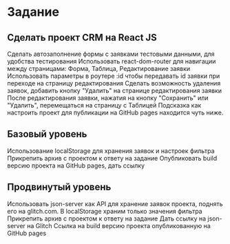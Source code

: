 # Задание

## Сделать проект CRM на React JS

Сделать автозаполнение формы с заявками тестовыми данными, для удобства тестирования
Использовать react-dom-router для навигации между страницами: Форма, Таблица, Редактирование заявки
Использовать параметры в роутере :id чтобы передавать id заявки при переходе на страницу редактирования
Сделать возможность удаления заявок, добавить кнопку "Удалить" на странице редактирования заявки
После редактирования заявки, нажатия на кнопку "Сохранить" или "Удалить", перемещаться на страницу с Таблицей
Подсказка как настроить проект для публикации на GitHub pages находится чуть ниже.

## Базовый уровень

Использование localStorage для хранения заявок и настроек фильтра
Прикрепить архив с проектом к ответу на задание
Опубликовать build версию проекта на GitHub pages, дать ссылку

## Продвинутый уровень

Использовать json-server как API для хранение заявок проекта, поднять его на glitch.com.
В localStorage храним только значения фильтра
Прикрепить архив с проектом к ответу на задание
Дать ссылку на json-server на Glitch
Ссылка на build версию проекта опубликованную на GitHub pages
